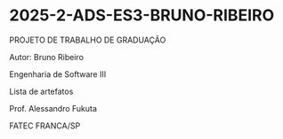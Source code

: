 # 2025-2-ADS-ES3-BRUNO-RIBEIRO

PROJETO DE TRABALHO DE GRADUAÇÃO

Autor: Bruno Ribeiro

Engenharia de Software III

Lista de artefatos

Prof. Alessandro Fukuta

FATEC  FRANCA/SP
